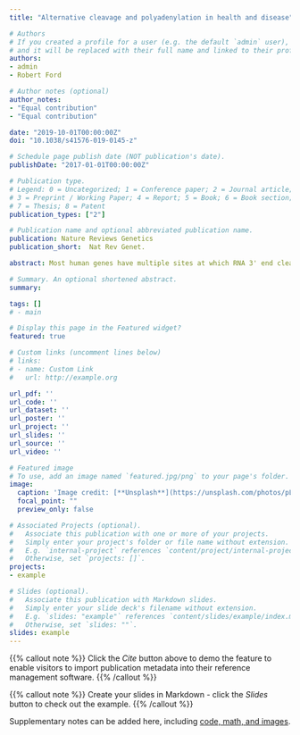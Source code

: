 ```yaml
---
title: "Alternative cleavage and polyadenylation in health and disease"

# Authors
# If you created a profile for a user (e.g. the default `admin` user), write the username (folder name) here 
# and it will be replaced with their full name and linked to their profile.
authors:
- admin
- Robert Ford

# Author notes (optional)
author_notes:
- "Equal contribution"
- "Equal contribution"

date: "2019-10-01T00:00:00Z"
doi: "10.1038/s41576-019-0145-z"

# Schedule page publish date (NOT publication's date).
publishDate: "2017-01-01T00:00:00Z"

# Publication type.
# Legend: 0 = Uncategorized; 1 = Conference paper; 2 = Journal article;
# 3 = Preprint / Working Paper; 4 = Report; 5 = Book; 6 = Book section;
# 7 = Thesis; 8 = Patent
publication_types: ["2"]

# Publication name and optional abbreviated publication name.
publication: Nature Reviews Genetics
publication_short:  Nat Rev Genet.

abstract: Most human genes have multiple sites at which RNA 3' end cleavage and polyadenylation can occur, enabling the expression of distinct transcript isoforms under different conditions. Novel methods to sequence RNA 3' ends have generated comprehensive catalogues of polyadenylation (poly(A)) sites; their analysis using innovative computational methods has revealed how poly(A) site choice is regulated by core RNA 3' end processing factors, such as cleavage factor I and cleavage and polyadenylation specificity factor, as well as by other RNA-binding proteins, particularly splicing factors. Here, we review the experimental and computational methods that have enabled the global mapping of mRNA and of long non-coding RNA 3' ends, quantification of the resulting isoforms and the discovery of regulators of alternative cleavage and polyadenylation (APA). We highlight the different types of APA-derived isoforms and their functional differences, and illustrate how APA contributes to human diseases, including cancer and haematological, immunological and neurological diseases.

# Summary. An optional shortened abstract.
summary: 

tags: []
# - main

# Display this page in the Featured widget?
featured: true

# Custom links (uncomment lines below)
# links:
# - name: Custom Link
#   url: http://example.org

url_pdf: ''
url_code: ''
url_dataset: ''
url_poster: ''
url_project: ''
url_slides: ''
url_source: ''
url_video: ''

# Featured image
# To use, add an image named `featured.jpg/png` to your page's folder. 
image:
  caption: 'Image credit: [**Unsplash**](https://unsplash.com/photos/pLCdAaMFLTE)'
  focal_point: ""
  preview_only: false

# Associated Projects (optional).
#   Associate this publication with one or more of your projects.
#   Simply enter your project's folder or file name without extension.
#   E.g. `internal-project` references `content/project/internal-project/index.md`.
#   Otherwise, set `projects: []`.
projects:
- example

# Slides (optional).
#   Associate this publication with Markdown slides.
#   Simply enter your slide deck's filename without extension.
#   E.g. `slides: "example"` references `content/slides/example/index.md`.
#   Otherwise, set `slides: ""`.
slides: example
---
```


{{% callout note %}}
Click the *Cite* button above to demo the feature to enable visitors to import publication metadata into their reference management software.
{{% /callout %}}

{{% callout note %}}
Create your slides in Markdown - click the *Slides* button to check out the example.
{{% /callout %}}

Supplementary notes can be added here, including [code, math, and images](https://wowchemy.com/docs/writing-markdown-latex/).
